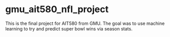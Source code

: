 # gmu_ait580_nfl_project
This is the final project for AIT580 from GMU. The goal was to use machine learning to try and predict super bowl wins via season stats. 
